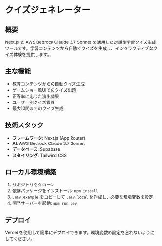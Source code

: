 # クイズジェネレーター

## 概要
Next.js と AWS Bedrock Claude 3.7 Sonnet を活用した対話型学習クイズ生成ツールです。学習コンテンツから自動でクイズを生成し、インタラクティブなクイズ体験を提供します。

## 主な機能
- 教育コンテンツからの自動クイズ生成
- ゲームショー風UIでのクイズ出題
- 正答率に応じた演出効果
- ユーザー別クイズ管理
- 最大10問までのクイズ生成

## 技術スタック
- **フレームワーク**: Next.js (App Router)
- **AI**: AWS Bedrock Claude 3.7 Sonnet
- **データベース**: Supabase
- **スタイリング**: Tailwind CSS

## ローカル環境構築
1. リポジトリをクローン
2. 依存パッケージをインストール: `npm install`
3. `.env.example` をコピーして `.env.local` を作成し、必要な環境変数を設定
4. 開発サーバーを起動: `npm run dev`

## デプロイ
Vercel を使用して簡単にデプロイできます。環境変数の設定を忘れないようにしてください。